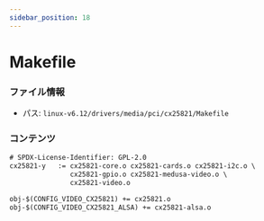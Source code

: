 ```yaml
---
sidebar_position: 18
---
```

# Makefile

### ファイル情報

- パス: `linux-v6.12/drivers/media/pci/cx25821/Makefile`

### コンテンツ

```txt
# SPDX-License-Identifier: GPL-2.0
cx25821-y   := cx25821-core.o cx25821-cards.o cx25821-i2c.o \
		       cx25821-gpio.o cx25821-medusa-video.o \
		       cx25821-video.o

obj-$(CONFIG_VIDEO_CX25821) += cx25821.o
obj-$(CONFIG_VIDEO_CX25821_ALSA) += cx25821-alsa.o

```
